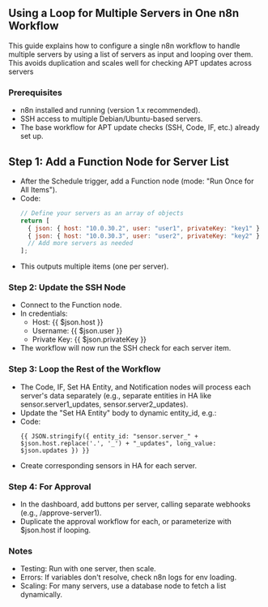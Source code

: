 ## Using a Loop for Multiple Servers in One n8n Workflow
This guide explains how to configure a single n8n workflow to handle multiple servers by using a list of servers as input and looping over them. This avoids duplication and scales well for checking APT updates across servers

### Prerequisites
- n8n installed and running (version 1.x recommended).
- SSH access to multiple Debian/Ubuntu-based servers.
- The base workflow for APT update checks (SSH, Code, IF, etc.) already set up.

## Step 1: Add a Function Node for Server List
- After the Schedule trigger, add a Function node (mode: "Run Once for All Items").
- Code:
  ```javascript
  // Define your servers as an array of objects
  return [
    { json: { host: "10.0.30.2", user: "user1", privateKey: "key1" } },
    { json: { host: "10.0.30.3", user: "user2", privateKey: "key2" } }
    // Add more servers as needed
  ];
- This outputs multiple items (one per server).

### Step 2: Update the SSH Node
- Connect to the Function node.
- In credentials:
  - Host: {{ $json.host }}
  - Username: {{ $json.user }}
  - Private Key: {{ $json.privateKey }}
- The workflow will now run the SSH check for each server item.

### Step 3: Loop the Rest of the Workflow
- The Code, IF, Set HA Entity, and Notification nodes will process each server's data separately (e.g., separate entities in HA like sensor.server1_updates, sensor.server2_updates).
- Update the "Set HA Entity" body to dynamic entity_id, e.g.:
- Code:
  ```text
  {{ JSON.stringify({ entity_id: "sensor.server_" + $json.host.replace('.', '_') + "_updates", long_value: $json.updates }) }}
- Create corresponding sensors in HA for each server.

### Step 4: For Approval
- In the dashboard, add buttons per server, calling separate webhooks (e.g., /approve-server1).
- Duplicate the approval workflow for each, or parameterize with $json.host if looping.

### Notes
- Testing: Run with one server, then scale.
- Errors: If variables don't resolve, check n8n logs for env loading.
- Scaling: For many servers, use a database node to fetch a list dynamically.

